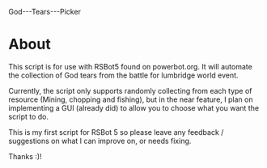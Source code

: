 God---Tears---Picker

About
====================
This script is for use with RSBot5 found on powerbot.org. It will automate the collection of God tears from the battle for lumbridge world event.

Currently, the script only supports randomly collecting from each type of resource (Mining, chopping and fishing), but in the near feature, I plan on implementing a GUI (already did) to allow you to choose what you want the script to do.

This is my first script for RSBot 5 so please leave any feedback / suggestions on what I can improve on, or needs fixing.


Thanks :)!
